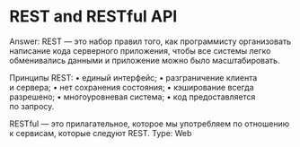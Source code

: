 # REST and RESTful API

Answer: REST — это набор правил того, как программисту организовать написание кода серверного приложения, чтобы все системы легко обменивались данными и приложение можно было масштабировать.

Принципы REST:
• единый интерфейс;
• разграничение клиента и сервера;
• нет сохранения состояния;
• кэширование всегда разрешено;
• многоуровневая система;
• код предоставляется по запросу.

RESTful — это прилагательное, которое мы употребляем по отношению к сервисам, которые следуют REST.
Type: Web